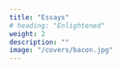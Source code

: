 ```yaml
---
title: "Essays"
# heading: "Enlightened"
weight: 2
description: ""
image: "/covers/bacon.jpg"
---
```


